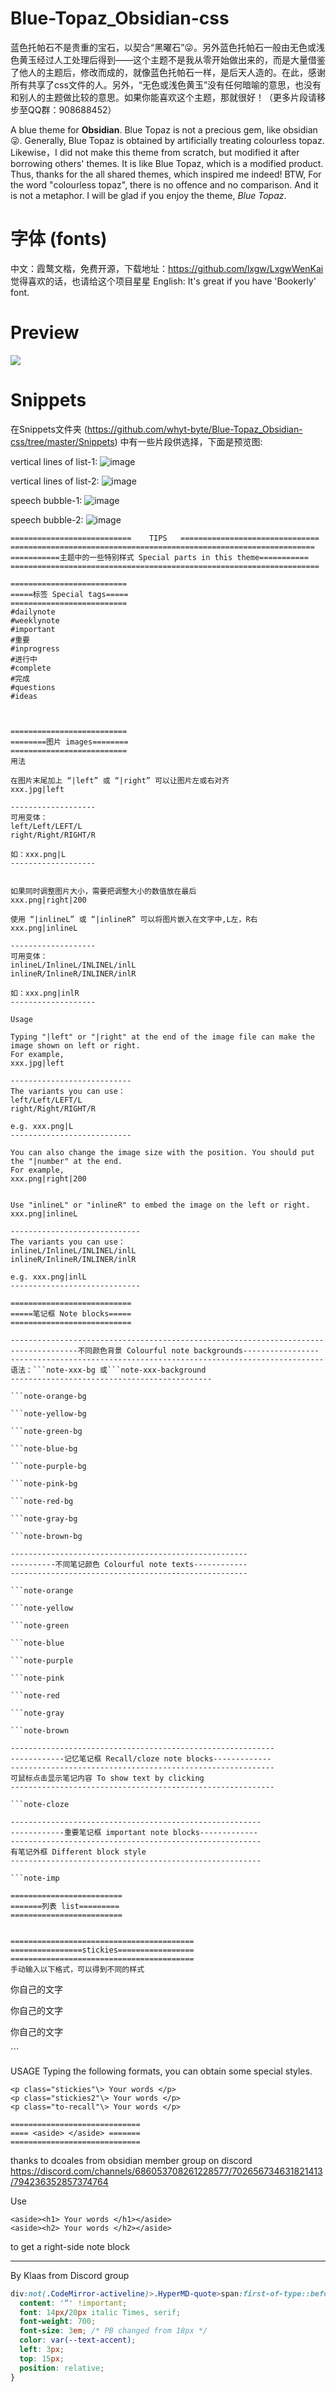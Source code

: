 # Blue-Topaz_Obsidian-css

蓝色托帕石不是贵重的宝石，以契合“黑曜石”😜。另外蓝色托帕石一般由无色或浅色黄玉经过人工处理后得到——这个主题不是我从零开始做出来的，而是大量借鉴了他人的主题后，修改而成的，就像蓝色托帕石一样，是后天人造的。在此，感谢所有共享了css文件的人。另外，“无色或浅色黄玉”没有任何暗喻的意思，也没有和别人的主题做比较的意思。如果你能喜欢这个主题，那就很好！（更多片段请移步至QQ群：908688452）

A blue theme for **Obsidian**. Blue Topaz is not a precious gem, like obsidian😜. Generally, Blue Topaz is obtained by artificially treating colourless topaz. Likewise，I did not make this theme from scratch, but modified it after borrowing others' themes. It is like Blue Topaz, which is a modified product. Thus, thanks for the all shared themes, which inspired me indeed! BTW, For the word "colourless topaz", there is no offence and no comparison. And it is not a metaphor. I will be glad if you enjoy the theme, *Blue Topaz*.

# 字体 (fonts)
中文：霞鹜文楷，免费开源，下载地址：https://github.com/lxgw/LxgwWenKai 觉得喜欢的话，也请给这个项目星星
English: It's great if you have 'Bookerly' font.

# Preview
![](https://github.com/whyt-byte/Blue-Topaz_Obsidian-css/blob/master/preview_Blue%20Topaz.png)

# Snippets
在Snippets文件夹 (https://github.com/whyt-byte/Blue-Topaz_Obsidian-css/tree/master/Snippets) 中有一些片段供选择，下面是预览图:

vertical lines of list-1:
![image](https://user-images.githubusercontent.com/72023275/127007090-d1951c15-1ba9-4eae-b875-029f8eb372d8.png)

vertical lines of list-2:
![image](https://user-images.githubusercontent.com/72023275/127007264-69fe21c0-a024-4bb8-83b5-fecaea9cae06.png)

speech bubble-1:
![image](https://user-images.githubusercontent.com/72023275/127007405-7617269b-5f10-48c0-9331-8c2f55489f72.png)

speech bubble-2:
![image](https://user-images.githubusercontent.com/72023275/127007428-1bab4145-e55e-4287-83b1-0a962194e331.png)


```
===========================    TIPS   ===============================
====================================================================
===========主题中的一些特别样式 Special parts in this theme===========
=====================================================================
```
```
==========================
=====标签 Special tags=====
==========================
#dailynote
#weeklynote
#important
#重要
#inprogress
#进行中
#complete
#完成
#questions
#ideas
```
```


==========================
========图片 images========
==========================
用法

在图片末尾加上 “|left” 或 “|right” 可以让图片左或右对齐
xxx.jpg|left

-------------------
可用变体：
left/Left/LEFT/L
right/Right/RIGHT/R

如：xxx.png|L
-------------------


如果同时调整图片大小，需要把调整大小的数值放在最后
xxx.png|right|200

使用 “|inlineL” 或 “|inlineR” 可以将图片嵌入在文字中,L左，R右
xxx.png|inlineL

-------------------
可用变体：
inlineL/InlineL/INLINEL/inlL
inlineR/InlineR/INLINER/inlR

如：xxx.png|inlR
-------------------

Usage

Typing "|left" or "|right" at the end of the image file can make the image shown on left or right.
For example,
xxx.jpg|left

---------------------------
The variants you can use：
left/Left/LEFT/L
right/Right/RIGHT/R

e.g. xxx.png|L
---------------------------

You can also change the image size with the position. You should put the "|number" at the end.
For example,
xxx.png|right|200 


Use "inlineL" or "inlineR" to embed the image on the left or right.
xxx.png|inlineL

-----------------------------
The variants you can use：
inlineL/InlineL/INLINEL/inlL
inlineR/InlineR/INLINER/inlR

e.g. xxx.png|inlL
-----------------------------

===========================
=====笔记框 Note blocks=====
===========================

----------------------------------------------------------------------
---------------不同颜色背景 Colourful note backgrounds-----------------
----------------------------------------------------------------------
语法：```note-xxx-bg 或```note-xxx-background
---------------------------------------------

```note-orange-bg

```note-yellow-bg

```note-green-bg

```note-blue-bg

```note-purple-bg

```note-pink-bg

```note-red-bg

```note-gray-bg

```note-brown-bg

-----------------------------------------------------
----------不同笔记颜色 Colourful note texts------------
-----------------------------------------------------

```note-orange

```note-yellow

```note-green

```note-blue

```note-purple

```note-pink

```note-red

```note-gray

```note-brown

-----------------------------------------------------------
------------记忆笔记框 Recall/cloze note blocks-------------
-----------------------------------------------------------
可鼠标点击显示笔记内容 To show text by clicking
-----------------------------------------------------------

```note-cloze

--------------------------------------------------------
------------重要笔记框 important note blocks-------------
--------------------------------------------------------
有笔记外框 Different block style
--------------------------------------------------------

```note-imp

```



```
=========================
=======列表 list=========
=========================


=========================================
================stickies=================
=========================================
手动输入以下格式，可以得到不同的样式
```
<p class="stickies"\> 你自己的文字 </p>
<p class="stickies2"\> 你自己的文字 </p>
<p class="to-recall"\> 你自己的文字 </p>
```

USAGE
Typing the following formats, you can obtain some special styles.
```
<p class="stickies"\> Your words </p>
<p class="stickies2"\> Your words </p>
<p class="to-recall"\> Your words </p>
```


```
=============================
==== <aside> </aside> =======
=============================
```

thanks to dcoales from obsidian member group on discord  
https://discord.com/channels/686053708261228577/702656734631821413/794236352857374764

Use 
```
<aside><h1> Your words </h1></aside>
<aside><h2> Your words </h2></aside>
```
to get a right-side note block


---


By Klaas from Discord group
```css
div:not(.CodeMirror-activeline)>.HyperMD-quote>span:first-of-type::before {
  content: '“' !important;
  font: 14px/20px italic Times, serif;
  font-weight: 700;
  font-size: 3em; /* PB changed from 18px */
  color: var(--text-accent);
  left: 3px;
  top: 15px;
  position: relative;
}
```
